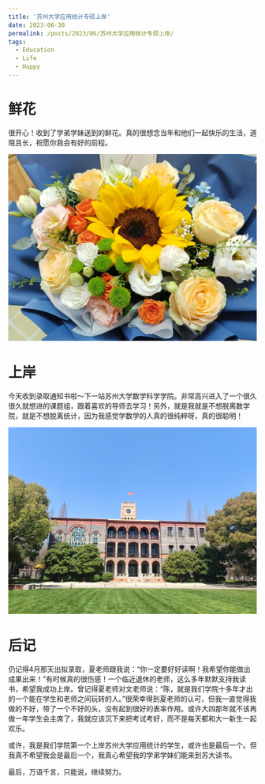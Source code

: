 ```yaml
---
title: '苏州大学应用统计专硕上岸'
date: 2023-06-30
permalink: /posts/2023/06/苏州大学应用统计专硕上岸/
tags:
  - Education
  - Life
  - Happy
---
```








鲜花
======

很开心！收到了学弟学妹送到的鲜花。真的很想念当年和他们一起快乐的生活，道阻且长，祝愿你我会有好的前程。

![](/images/post/苏州大学应用统计专硕上岸/1.jpg)

# 上岸

今天收到录取通知书啦～下一站苏州大学数学科学学院。非常高兴进入了一个很久很久就想进的课题组，跟着喜欢的导师去学习！另外，就是我就是不想脱离数学院，就是不想脱离统计，因为我感觉学数学的人真的很纯粹呀，真的很聪明！

![](/images/post/苏州大学应用统计专硕上岸/2.jpg)

# 后记

仍记得4月那天出拟录取，夏老师跟我说：“你一定要好好读啊！我希望你能做出成果出来！”有时候真的很伤感！一个临近退休的老师，这么多年默默支持我读书，希望我成功上岸。曾记得夏老师对文老师说：“陈，就是我们学院十多年才出的一个能在学生和老师之间玩转的人。”很荣幸得到夏老师的认可，但我一直觉得我做的不好，带了一个不好的头，没有起到很好的表率作用。或许大四那年就不该再做一年学生会主席了，我就应该沉下来把考试考好，而不是每天都和大一新生一起欢乐。

或许，我是我们学院第一个上岸苏州大学应用统计的学生，或许也是最后一个。但我真不希望我会是最后一个，我真心希望我的学弟学妹们能来到苏大读书。

最后，万语千言，只能说，继续努力。

